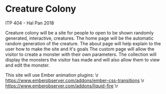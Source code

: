 # Creature Colony
ITP 404 - Hal Pan 2018

Creature colony will be a site for people to open to be shown randomly generated, interactive, creatures.
The home page will be the automatic random generation of the creature.
The about page will help explain to the user how to make the site and it's goals
The custom page will allow the visitor to create a monster with their own parameters.
The collection will display the monsters the visitor has made and will also allow them to view and edit the monster.

This site will use Ember animation plugins: \r
https://www.emberobserver.com/addons/ember-css-transitions \r
https://www.emberobserver.com/addons/liquid-fire \r
